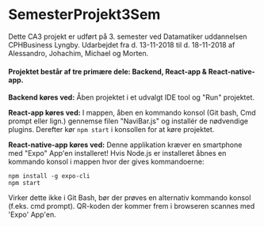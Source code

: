 # SemesterProjekt3Sem
Dette CA3 projekt er udført på 3. semester ved Datamatiker uddannelsen CPHBusiness Lyngby. Udarbejdet fra d. 13-11-2018 til d. 18-11-2018 af Alessandro, Johachim, Michael og Morten.

#### Projektet består af tre primære dele: Backend, React-app & React-native-app.

**Backend køres ved:** Åben projektet i et udvalgt IDE tool og "Run" projektet.

**React-app køres ved:** I mappen, åben en kommando konsol (Git bash, Cmd prompt eller lign.) gennemse filen "NaviBar.js" og installér de nødvendige plugins. Derefter kør `npm start` i konsollen for at køre projektet. 

**React-native-app køres ved:** Denne applikation kræver en smartphone med "Expo" App'en installeret! Hvis Node.js er installeret åbnes en kommando konsol i mappen hvor der gives kommandoerne: 
```
npm install -g expo-cli
npm start
```
Virker dette ikke i Git Bash, bør der prøves en alternativ kommando konsol (f.eks. cmd prompt). 
QR-koden der kommer frem i browseren scannes med 'Expo' App'en.

